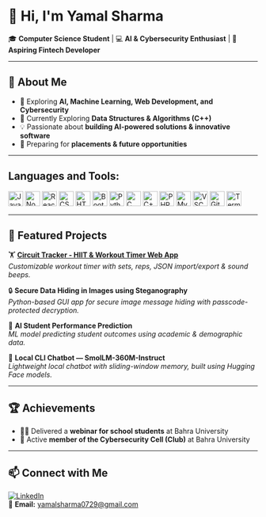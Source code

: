 # 👋 Hi, I'm Yamal Sharma  

🎓 **Computer Science Student** | 💻 **AI & Cybersecurity Enthusiast** | 🚀 **Aspiring Fintech Developer**  

---

## 🚀 About Me  
- 🔭 Exploring **AI, Machine Learning, Web Development, and Cybersecurity**  
- 🌱 Currently Exploring **Data Structures & Algorithms (C++)**  
- 💡 Passionate about **building AI-powered solutions & innovative software**  
- 🎯 Preparing for **placements & future opportunities**  

---

## Languages and Tools:

<img src="https://cdn.jsdelivr.net/gh/devicons/devicon/icons/javascript/javascript-original.svg" alt="JavaScript" width="30" height="30" /> 
<img src="https://cdn.jsdelivr.net/gh/devicons/devicon/icons/nodejs/nodejs-original.svg" alt="Node.js" width="30" height="30" /> 
<img src="https://cdn.jsdelivr.net/gh/devicons/devicon/icons/react/react-original.svg" alt="React" width="30" height="30" /> 
<img src="https://cdn.jsdelivr.net/gh/devicons/devicon/icons/css3/css3-original.svg" alt="CSS3" width="30" height="30" /> 
<img src="https://cdn.jsdelivr.net/gh/devicons/devicon/icons/html5/html5-original.svg" alt="HTML5" width="30" height="30" /> 
<img src="https://cdn.jsdelivr.net/gh/devicons/devicon/icons/bootstrap/bootstrap-original.svg" alt="Bootstrap" width="30" height="30" /> 
<img src="https://cdn.jsdelivr.net/gh/devicons/devicon/icons/python/python-original.svg" alt="Python" width="30" height="30" /> 
<img src="https://cdn.jsdelivr.net/gh/devicons/devicon/icons/c/c-original.svg" alt="C" width="30" height="30" /> 
<img src="https://cdn.jsdelivr.net/gh/devicons/devicon/icons/cplusplus/cplusplus-original.svg" alt="C++" width="30" height="30" /> 
<img src="https://cdn.jsdelivr.net/gh/devicons/devicon/icons/php/php-original.svg" alt="PHP" width="30" height="30" /> 
<img src="https://cdn.jsdelivr.net/gh/devicons/devicon/icons/mysql/mysql-original.svg" alt="MySQL" width="30" height="30" /> 
<img src="https://cdn.jsdelivr.net/gh/devicons/devicon/icons/vscode/vscode-original.svg" alt="VSCode" width="30" height="30" /> 
<img src="https://cdn.jsdelivr.net/gh/devicons/devicon/icons/git/git-original.svg" alt="Git" width="30" height="30" /> 
<img src="https://cdn.jsdelivr.net/gh/devicons/devicon/icons/linux/linux-original.svg" alt="Terminal" width="30" height="30" /> 

---

## 📂 Featured Projects  

🏋️ **[Circuit Tracker - HIIT & Workout Timer Web App](https://circuittracker.netlify.app/)**  
*Customizable workout timer with sets, reps, JSON import/export & sound beeps.*  

🔒 **Secure Data Hiding in Images using Steganography**  
*Python-based GUI app for secure image message hiding with passcode-protected decryption.*  

🤖 **AI Student Performance Prediction**  
*ML model predicting student outcomes using academic & demographic data.*  

💬 **Local CLI Chatbot — SmolLM-360M-Instruct**  
*Lightweight local chatbot with sliding-window memory, built using Hugging Face models.*  

---

## 🏆 Achievements  
- 🧑‍🏫 Delivered a **webinar for school students** at Bahra University  
- 🔐 Active **member of the Cybersecurity Cell (Club)** at Bahra University  

---

## 📫 Connect with Me  
[![LinkedIn](https://img.shields.io/badge/LinkedIn-blue?style=for-the-badge&logo=linkedin)](https://www.linkedin.com/in/yamal-sharma/)  
📧 **Email:** yamalsharma0729@gmail.com  







